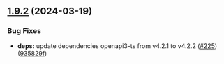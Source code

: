 ## [1.9.2](https://github.com/ExpediaGroup/spec-transformer/compare/v1.9.1...v1.9.2) (2024-03-19)


### Bug Fixes

* **deps:** update dependencies openapi3-ts from v4.2.1 to v4.2.2 ([#225](https://github.com/ExpediaGroup/spec-transformer/issues/225)) ([935829f](https://github.com/ExpediaGroup/spec-transformer/commit/935829f403b2966a14ea45eaa56faf8250905e91))
